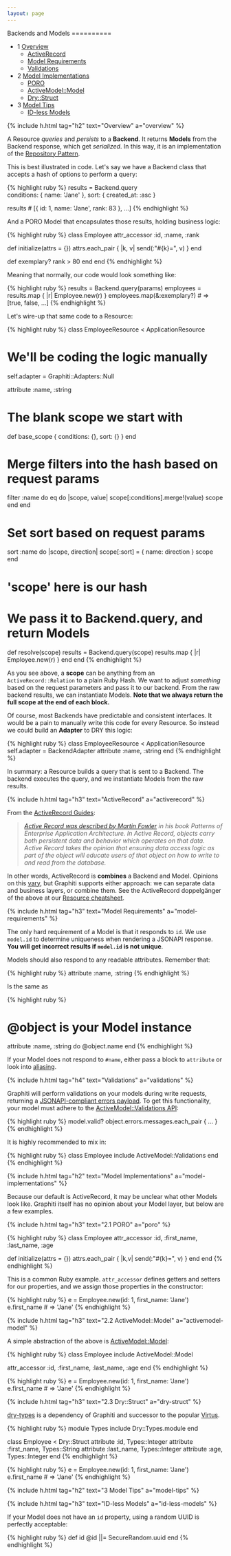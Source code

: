 ```yaml
---
layout: page
---
```


<div markdown="1" class="toc col-md-3">
Backends and Models
==========

* 1 [Overview](#overview)
  * [ActiveRecord](#activerecord)
  * [Model Requirements](#model-requirements)
  * [Validations](#validations)
* 2 [Model Implementations](#model-implementations)
  * [PORO](#poro)
  * [ActiveModel::Model](#activemodel-model)
  * [Dry::Struct](#dry-struct)
* 3 [Model Tips](#model-tips)
  * [ID-less Models](#id-less-models)
</div>

<div markdown="1" class="col-md-8">

{% include h.html tag="h2" text="Overview" a="overview" %}

A Resource *queries* and *persists* to a **Backend**. It returns
**Models** from the Backend response, which get *serialized*. In this way, it is
an implementation of the [Repository Pattern](https://martinfowler.com/eaaCatalog/repository.html).

This is best illustrated in code. Let's say we have a Backend class
that accepts a hash of options to perform a query:

{% highlight ruby %}
results = Backend.query \
  conditions: { name: 'Jane' },
  sort: { created_at: :asc }

results # [{ id: 1, name: 'Jane', rank: 83 }, ...]
{% endhighlight %}

And a PORO Model that encapsulates those results, holding business logic:

{% highlight ruby %}
class Employee
  attr_accessor :id, :name, :rank

  def initialize(attrs = {})
    attrs.each_pair { |k, v| send(:"#{k}=", v) }
  end

  def exemplary?
    rank > 80
  end
end
{% endhighlight %}

Meaning that normally, our code would look something like:

{% highlight ruby %}
results = Backend.query(params)
employees = results.map { |r| Employee.new(r) }
employees.map(&:exemplary?) # => [true, false, ...]
{% endhighlight %}

Let's wire-up that same code to a Resource:

{% highlight ruby %}
class EmployeeResource < ApplicationResource
  # We'll be coding the logic manually
  self.adapter = Graphiti::Adapters::Null

  attribute :name, :string

  # The blank scope we start with
  def base_scope
    { conditions: {}, sort: {}  }
  end

  # Merge filters into the hash based on request params
  filter :name do
    eq do |scope, value|
      scope[:conditions].merge!(value)
      scope
    end
  end

  # Set sort based on request params
  sort :name do |scope, direction|
    scope[:sort] = { name: direction }
    scope
  end

  # 'scope' here is our hash
  # We pass it to Backend.query, and return Models
  def resolve(scope)
    results = Backend.query(scope)
    results.map { |r| Employee.new(r) }
  end
end
{% endhighlight %}

As you see above, a **scope** can be anything from an
`ActiveRecord::Relation` to a plain Ruby Hash. We want to adjust
*something* based on the request parameters and pass it to our backend.
From the raw backend results, we can instantiate Models. **Note that we
always return the full scope at the end of each block.**

Of course, most Backends have predictable and consistent interfaces. It
would be a pain to manually write this code for every Resource. So
instead we could build an **Adapter** to DRY this logic:

{% highlight ruby %}
class EmployeeResource < ApplicationResource
  self.adapter = BackendAdapter
  attribute :name, :string
end
{% endhighlight %}

In summary: a Resource builds a query that is sent to a Backend. The
backend executes the query, and we instantiate Models from the raw
results.

{% include h.html tag="h3" text="ActiveRecord" a="activerecord" %}

From the [ActiveRecord Guides](https://guides.rubyonrails.org/active_record_basics.html#the-active-record-pattern):

> *[Active Record was described by Martin Fowler](https://www.martinfowler.com/eaaCatalog/activeRecord.html) in his book Patterns of Enterprise Application Architecture. In Active Record, objects carry both persistent data and behavior which operates on that data. Active Record takes the opinion that ensuring data access logic as part of the object will educate users of that object on how to write to and read from the database.*

In other words, ActiveRecord is **combines** a Backend and Model.
Opinions on this [vary](https://blog.lelonek.me/why-is-your-rails-application-still-coupled-to-activerecord-efe34d657c91),
but Graphiti supports either approach: we can separate data and business layers, or
combine them. See the ActiveRecord doppelgänger of the above at our
[Resource cheatsheet]({{site.github.url}}/cheatsheet).

{% include h.html tag="h3" text="Model Requirements"
a="model-requirements" %}

The only hard requirement of a Model is that it responds to `id`. We use
`model.id` to determine uniqueness when rendering a JSONAPI response.
**You will get incorrect results if `model.id` is not unique**.

Models should also respond to any readable attributes. Remember that:

{% highlight ruby %}
attribute :name, :string
{% endhighlight %}

Is the same as

{% highlight ruby %}
# @object is your Model instance
attribute :name, :string do
  @object.name
end
{% endhighlight %}

If your Model does not respond to `#name`, either pass a block to `attribute` or
look into [aliasing](https://blog.bigbinary.com/2012/01/08/alias-vs-alias-method.html).

{% include h.html tag="h4" text="Validations" a="validations" %}

Graphiti will perform validations on your models during write requests,
returning a [JSONAPI-compliant errors payload](http://jsonapi.org/format/#errors).
To get this functionality, your model must adhere to the
[ActiveModel::Validations API](https://api.rubyonrails.org/classes/ActiveModel/Validations.html):

{% highlight ruby %}
model.valid?
object.errors.messages.each_pair { ... }
{% endhighlight %}

It is highly recommended to mix in:

{% highlight ruby %}
class Employee
  include ActiveModel::Validations
end
{% endhighlight %}

{% include h.html tag="h2" text="Model Implementations" a="model-implementations" %}

Because our default is ActiveRecord, it may be unclear what other Models
look like. Graphiti itself has no opinion about your Model layer, but
below are a few examples.

{% include h.html tag="h3" text="2.1 PORO" a="poro" %}

{% highlight ruby %}
class Employee
  attr_accessor :id,
    :first_name,
    :last_name,
    :age

  def initialize(attrs = {})
    attrs.each_pair { |k,v| send(:"#{k}=", v) }
  end
end
{% endhighlight %}

This is a common Ruby example. `attr_accessor` defines getters and
setters for our properties, and we assign those properties in the
constructor:

{% highlight ruby %}
e = Employee.new(id: 1, first_name: 'Jane')
e.first_name # => 'Jane'
{% endhighlight %}

{% include h.html tag="h3" text="2.2 ActiveModel::Model" a="activemodel-model" %}

A simple abstraction of the above is [ActiveModel::Model](https://api.rubyonrails.org/classes/ActiveModel/Model.html):

{% highlight ruby %}
class Employee
  include ActiveModel::Model

  attr_accessor :id,
    :first_name,
    :last_name,
    :age
end
{% endhighlight %}

{% highlight ruby %}
e = Employee.new(id: 1, first_name: 'Jane')
e.first_name # => 'Jane'
{% endhighlight %}

{% include h.html tag="h3" text="2.3 Dry::Struct" a="dry-struct" %}

[dry-types](https://dry-rb.org/gems/dry-types) is a dependency of Graphiti and successor to the popular [Virtus](https://github.com/solnic/virtus).

{% highlight ruby %}
module Types
  include Dry::Types.module
end

class Employee < Dry::Struct
  attribute :id, Types::Integer
  attribute :first_name, Types::String
  attribute :last_name, Types::Integer
  attribute :age, Types::Integer
end
{% endhighlight %}

{% highlight ruby %}
e = Employee.new(id: 1, first_name: 'Jane')
e.first_name # => 'Jane'
{% endhighlight %}

{% include h.html tag="h2" text="3 Model Tips" a="model-tips" %}

{% include h.html tag="h3" text="ID-less Models" a="id-less-models" %}

If your Model does not have an `id` property, using a random UUID is
perfectly acceptable:

{% highlight ruby %}
def id
  @id ||= SecureRandom.uuid
end
{% endhighlight %}
